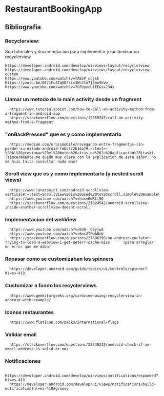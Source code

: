 # RestaurantBookingApp

## Bibliografia
### Recyclerview:

   Son tutoriales y documentacion para implementar y customizar un recyclerview
   
    
    https://developer.android.com/develop/ui/views/layout/recyclerview
    https://developer.android.com/develop/ui/views/layout/recyclerview-custom
    https://www.youtube.com/watch?v=TAEbP_ccjsk
    https://youtu.be/0E71FuATqO0?si=3WnJ1n7j5mo9kVw_
    https://www.youtube.com/watch?v=7GPUpvcU1FE&t=234s
    
### Llamar un metodo de la main activity desde un fragment

      https://www.tutorialspoint.com/how-to-call-an-activity-method-from-a-fragment-in-android-app
      https://stackoverflow.com/questions/12659747/call-an-activity-method-from-a-fragment
### "onBackPressed" que es y como implementarlo
      https://medium.com/orbismobile/navegando-entre-fragmentos-sin-perder-su-estado-android-febc7c2b16a7#:~:text=—%20Al%20presionar%20el%20botón%20atrás,de%20la%20aplicación%20(task). (sinceramente me quedo muy claro con la explicacion de este señor, no me hizo falta consultar nada mas)
### Scroll view que es y como implementarlo (y nested scroll views)
      https://www.javatpoint.com/android-scrollview-vertical#:~:text=ScrollView%20is%20used%20to%20scroll,simple%20example%20of%20vertical%20ScrollView.
      https://www.youtube.com/watch?v=huxvGwRtt5Q   
      https://stackoverflow.com/questions/21824542/android-scrollview-inside-another-scrollview-doesnt-scroll
### Implementacion del webView
      https://www.youtube.com/watch?v=6U8-_G5yjwA
      https://www.youtube.com/watch?v=6ms2TFwA8nU
      https://stackoverflow.com/questions/27696399/on-android-emulator-trying-to-load-a-webview-i-get-neterr-cache-miss      (para arreglar un error que me daba)
### Repasar como se customizaban los spinners
      https://developer.android.com/guide/topics/ui/controls/spinner?hl=es-419
      
### Customizar a fondo los recyclerviews
      https://www.geeksforgeeks.org/cardview-using-recyclerview-in-android-with-example/
### Iconos restaurantes
      https://www.flaticon.com/packs/international-flags
### Validar email
      https://stackoverflow.com/questions/22348212/android-check-if-an-email-address-is-valid-or-not      
### Notificaciones
      https://developer.android.com/develop/ui/views/notifications/expanded?hl=es-419
      https://developer.android.com/develop/ui/views/notifications/build-notification?hl=es-419#groovy


      
